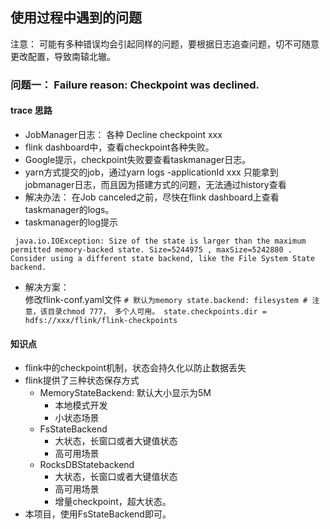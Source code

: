 ## 使用过程中遇到的问题
注意： 可能有多种错误均会引起同样的问题，要根据日志追查问题，切不可随意更改配置，导致南辕北辙。
### 问题一： Failure reason: Checkpoint was declined.
#### trace 思路
   - JobManager日志： 各种 Decline checkpoint xxx  
   - flink dashboard中，查看checkpoint各种失败。  
   - Google提示，checkpoint失败要查看taskmanager日志。   
   - yarn方式提交的job，通过yarn logs -applicationId xxx 只能拿到jobmanager日志，而且因为搭建方式的问题，无法通过history查看  
   - 解决办法： 在Job canceled之前，尽快在flink dashboard上查看taskmanager的logs。  
   - taskmanager的log提示
   ```
    java.io.IOException: Size of the state is larger than the maximum permitted memory-backed state. Size=5244975 , maxSize=5242880 . Consider using a different state backend, like the File System State backend.
   ```
   - 解决方案：  
    修改flink-conf.yaml文件
    ```
    # 默认为memory
    state.backend: filesystem
    # 注意，该目录chmod 777， 多个人可用。
    state.checkpoints.dir = hdfs://xxx/flink/flink-checkpoints
    ```
#### 知识点
   - flink中的checkpoint机制，状态会持久化以防止数据丢失
   - flink提供了三种状态保存方式
     - MemoryStateBackend: 默认大小显示为5M
        - 本地模式开发
        - 小状态场景
     - FsStateBackend
        - 大状态，长窗口或者大键值状态
        - 高可用场景
     - RocksDBStatebackend
        - 大状态，长窗口或者大键值状态
        - 高可用场景 
        - 增量checkpoint，超大状态。 
   - 本项目，使用FsStateBackend即可。

